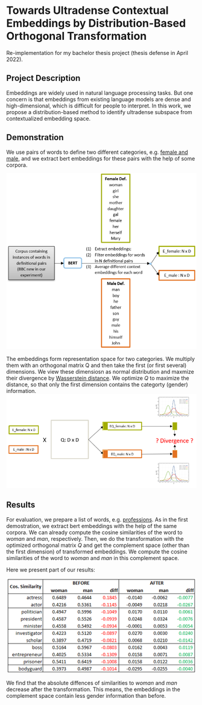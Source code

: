 # Towards Ultradense Contextual Embeddings by Distribution-Based Orthogonal Transformation

Re-implementation for my bachelor thesis project (thesis defense in April 2022). 

## Project Description

Embeddings are widely used in natural language processing tasks. But one concern is that embeddings from existing language models are dense and high-dimensional, which is difficult for people to interpret. In this work, we propose a distribution-based method to identify ultradense subspace from contextualized embedding space.

## Demonstration

We use pairs of words to define two different categories, e.g. [female and male](https://github.com/vwoloszyn/bias_on_word2vec/blob/master/data/definitional_pairs.json), and we extract bert embeddings for these pairs with the help of some corpora.

![Demo1](images/ba_demo_1.PNG)

The embeddings form representation space for two categories. We multiply them with an orthogonal matrix Q and then take the first (or first several) dimensions. We view these dimensiosn as normal distribution and maxmize their divergence by [Wasserstein distance](https://en.wikipedia.org/wiki/Wasserstein_metric#Normal_distributions). We optimize $Q$ to maximize the distance, so that only the first dimension contains the categorty (gender) information.
![Demo2](images/ba_demo_2.PNG)


## Results

For evaluation, we prepare a list of words, e.g. [professions](https://github.com/vwoloszyn/bias_on_word2vec/blob/master/data/professions.json). As in the first demostration, we extract bert embeddings with the help of the same corpora. We can already compute the cosine similarities of the word to *woman* and *man*, respectively. Then, we do the transformation with the optimized orthogonal matrix $Q$ and get the complement space (other than the first dimension) of transformed embeddings. We compute the cosine similarities of the word to *woman* and *man* in this complement space.

Here we present part of our results: 

![Results](images/ba_results_table.PNG)

We find that the absolute diffences of similarities to *woman* and *man* decrease after the transformation. This means, the embeddings in the complement space contain less gender information than before.
